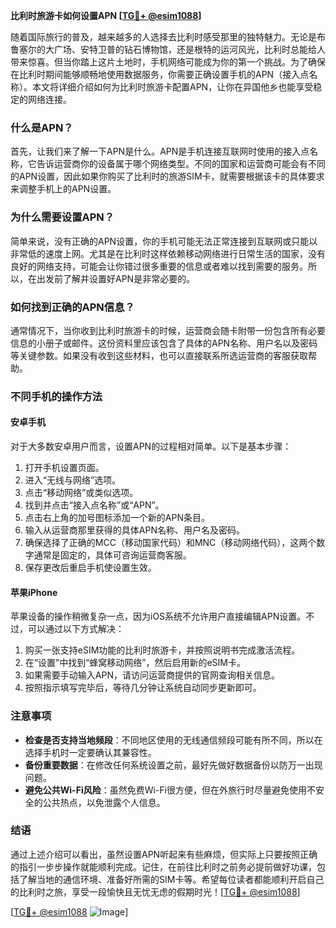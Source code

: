 **比利时旅游卡如何设置APN [[TG💪+ @esim1088](https://t.me/s/esim1088)]**

随着国际旅行的普及，越来越多的人选择去比利时感受那里的独特魅力。无论是布鲁塞尔的大广场、安特卫普的钻石博物馆，还是根特的运河风光，比利时总能给人带来惊喜。但当你踏上这片土地时，手机网络可能成为你的第一个挑战。为了确保在比利时期间能够顺畅地使用数据服务，你需要正确设置手机的APN（接入点名称）。本文将详细介绍如何为比利时旅游卡配置APN，让你在异国他乡也能享受稳定的网络连接。

### 什么是APN？

首先，让我们来了解一下APN是什么。APN是手机连接互联网时使用的接入点名称，它告诉运营商你的设备属于哪个网络类型。不同的国家和运营商可能会有不同的APN设置，因此如果你购买了比利时的旅游SIM卡，就需要根据该卡的具体要求来调整手机上的APN设置。

### 为什么需要设置APN？

简单来说，没有正确的APN设置，你的手机可能无法正常连接到互联网或只能以非常低的速度上网。尤其是在比利时这样依赖移动网络进行日常生活的国家，没有良好的网络支持，可能会让你错过很多重要的信息或者难以找到需要的服务。所以，在出发前了解并设置好APN是非常必要的。

### 如何找到正确的APN信息？

通常情况下，当你收到比利时旅游卡的时候，运营商会随卡附带一份包含所有必要信息的小册子或邮件。这份资料里应该包含了具体的APN名称、用户名以及密码等关键参数。如果没有收到这些材料，也可以直接联系所选运营商的客服获取帮助。

### 不同手机的操作方法

#### 安卓手机

对于大多数安卓用户而言，设置APN的过程相对简单。以下是基本步骤：

1. 打开手机设置页面。
2. 进入“无线与网络”选项。
3. 点击“移动网络”或类似选项。
4. 找到并点击“接入点名称”或“APN”。
5. 点击右上角的加号图标添加一个新的APN条目。
6. 输入从运营商那里获得的具体APN名称、用户名及密码。
7. 确保选择了正确的MCC（移动国家代码）和MNC（移动网络代码），这两个数字通常是固定的，具体可咨询运营商客服。
8. 保存更改后重启手机使设置生效。

#### 苹果iPhone

苹果设备的操作稍微复杂一点，因为iOS系统不允许用户直接编辑APN设置。不过，可以通过以下方式解决：

1. 购买一张支持eSIM功能的比利时旅游卡，并按照说明书完成激活流程。
2. 在“设置”中找到“蜂窝移动网络”，然后启用新的eSIM卡。
3. 如果需要手动输入APN，请访问运营商提供的官网查询相关信息。
4. 按照指示填写完毕后，等待几分钟让系统自动同步更新即可。

### 注意事项

- **检查是否支持当地频段**：不同地区使用的无线通信频段可能有所不同，所以在选择手机时一定要确认其兼容性。
- **备份重要数据**：在修改任何系统设置之前，最好先做好数据备份以防万一出现问题。
- **避免公共Wi-Fi风险**：虽然免费Wi-Fi很方便，但在外旅行时尽量避免使用不安全的公共热点，以免泄露个人信息。

### 结语

通过上述介绍可以看出，虽然设置APN听起来有些麻烦，但实际上只要按照正确的指引一步步操作就能顺利完成。记住，在前往比利时之前务必提前做好功课，包括了解当地的通信环境、准备好所需的SIM卡等。希望每位读者都能顺利开启自己的比利时之旅，享受一段愉快且无忧无虑的假期时光！[[TG💪+ @esim1088](https://t.me/s/esim1088)]

[[TG💪+ @esim1088](https://t.me/s/esim1088) ![Image](https://i.postimg.cc/4NQfJmqS/Snipaste-2025-05-13-00-14-12.png)]
